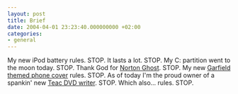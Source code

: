```yaml
---
layout: post
title: Brief
date: 2004-04-01 23:23:40.000000000 +02:00
categories:
- general
---
```

My new iPod battery rules. STOP. It lasts a lot. STOP. My C: partition went to the moon today. STOP. Thank God for <a href="http://www.symantec.com/sabu/ghost/ghost_personal/">Norton Ghost</a>. STOP. My new <a href="https://content.rusiczki.net/blogpics/garfield_phone.php" onclick="window.open('https://content.rusiczki.net/blogpics/garfield_phone.php','popup','width=720,height=480,scrollbars=no,resizable=no,toolbar=no,directories=no,location=no,menubar=no,status=no,left=0,top=0'); return false">Garfield themed phone cover</a> rules. STOP. As of today I'm the proud owner of a spankin' new <a href="http://www.cdrinfo.com/Sections/Articles/Specific.asp?ArticleHeadline=Teac+DV%2DW58G&Series=0">Teac DVD writer</a>. STOP. Which also... rules. STOP.
